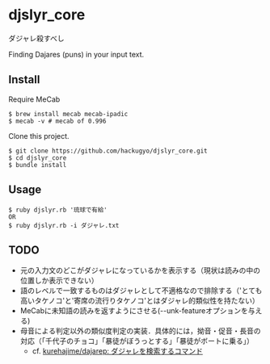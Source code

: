djslyr_core
===========

ダジャレ殺すべし

Finding Dajares (puns) in your input text.

Install
--------

Require MeCab

```
$ brew install mecab mecab-ipadic
$ mecab -v # mecab of 0.996
```

Clone this project.

```
$ git clone https://github.com/hackugyo/djslyr_core.git
$ cd djslyr_core
$ bundle install
```

Usage
--------

```
$ ruby djslyr.rb '琉球で有給'
OR
$ ruby djslyr.rb -i ダジャレ.txt
```

TODO
--------

* 元の入力文のどこがダジャレになっているかを表示する（現状は読みの中の位置しか表示できない）
* 語のレベルで一致するものはダジャレとして不適格なので排除する（'とても高いタケノコ'と'寄席の流行りタケノコ'とはダジャレ的類似性を持たない）
* MeCabに未知語の読みを返すようにさせる(--unk-featureオプションを与える)
* 母音による判定以外の類似度判定の実装．具体的には，拗音・促音・長音の対応（「千代子のチョコ」「暴徒がぼうっとする」「暴徒がボートに乗る」）
  * cf. [kurehajime/dajarep: ダジャレを検索するコマンド](https://github.com/kurehajime/dajarep)

